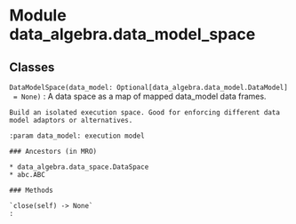 Module data_algebra.data_model_space
====================================

Classes
-------

`DataModelSpace(data_model: Optional[data_algebra.data_model.DataModel] = None)`
:   A data space as a map of mapped data_model data frames.
    
    Build an isolated execution space. Good for enforcing different data model adaptors or alternatives.
    
    :param data_model: execution model

    ### Ancestors (in MRO)

    * data_algebra.data_space.DataSpace
    * abc.ABC

    ### Methods

    `close(self) ‑> None`
    :